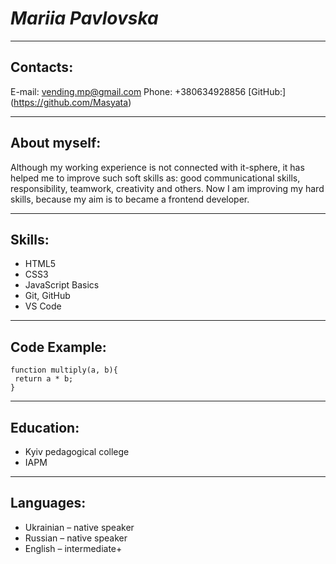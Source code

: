 # ***Mariia Pavlovska***
***


## Contacts:
E-mail: vending.mp@gmail.com
Phone: +380634928856
[GitHub:] (https://github.com/Masyata)
***


## About myself:
Although my working experience is not connected with it-sphere, it has helped me to improve such soft skills as: good communicational skills, responsibility, teamwork, creativity and others. Now I am improving my hard skills, because my aim is to became a frontend developer.
***

## Skills:
* HTML5
* CSS3
* JavaScript Basics
* Git, GitHub
* VS Code
***

## Code Example:
```
function multiply(a, b){
 return a * b;
}
```
***

## Education:
* Kyiv pedagogical college
* IAPM
***


## Languages:
* Ukrainian – native speaker
* Russian – native speaker
* English – intermediate+




